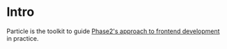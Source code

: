 # Intro

Particle is the toolkit to guide [Phase2's approach to frontend development](https://phase2.gitbook.io/frontend-docs) in practice.


